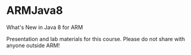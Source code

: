 # ARMJava8
What's New in Java 8 for ARM

Presentation and lab materials for this course. Please do not share with anyone outside ARM!
